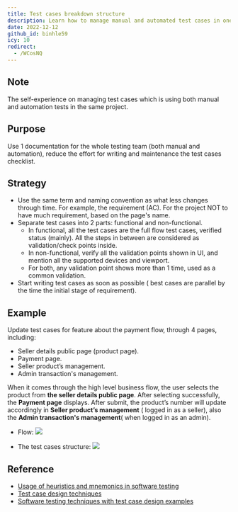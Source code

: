 ```yaml
---
title: Test cases breakdown structure
description: Learn how to manage manual and automated test cases in one documentation using clear naming, separating functional and non-functional tests, and updating early for efficient software testing.
date: 2022-12-12
github_id: binhle59
icy: 10
redirect:
  - /WCosNQ
---
```


## Note

The self-experience on managing test cases which is using both manual and automation tests in the same project.

## Purpose

Use 1 documentation for the whole testing team (both manual and automation), reduce the effort for writing and maintenance the test cases checklist.

## Strategy

- Use the same term and naming convention as what less changes through time. For example, the requirement (AC). For the project NOT to have much requirement, based on the page's name.
- Separate test cases into 2 parts: functional and non-functional.
  - In functional, all the test cases are the full flow test cases, verified status (mainly). All the steps in between are considered as validation/check points inside.
  - In non-functional, verify all the validation points shown in UI, and mention all the supported devices and viewport.
  - For both, any validation point shows more than 1 time, used as a common validation.
- Start writing test cases as soon as possible ( best cases are parallel by the time the initial stage of requirement).

## Example

Update test cases for feature about the payment flow, through 4 p​​ages, including:

- Seller details public page (product page).
- Payment page.
- Seller product’s management.
- Admin transaction's management.

When it comes through the high level business flow, the user selects the product from **the seller details public page**. After selecting successfully, the **Payment page** displays. After submit, the product’s number will update accordingly in **Seller product’s management** ( logged in as a seller), also the **Admin transaction's management**( when logged in as an admin).

- Flow:
  ![](assets/test-cases-breakdown-structure_tc-breakdow-flow.webp)

- The test cases structure:
  ![](assets/test-cases-breakdown-structure_tc-breakdow-structure.webp)

## Reference

- [Usage of heuristics and mnemonics in software testing](https://testmatick.com/usage-of-heuristics-and-mnemonics-in-software-testing/)
- [Test case design techniques](https://www.botplayautomation.com/post/test-case-design-techniques)
- [Software testing techniques with test case design examples](https://www.guru99.com/software-testing-techniques.html)
